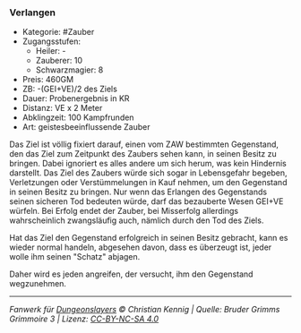 ### Verlangen

- Kategorie: #Zauber
- Zugangsstufen:
  - Heiler: -
  - Zauberer: 10
  - Schwarzmagier: 8
- Preis: 460GM
- ZB: -(GEI+VE)/2 des Ziels
- Dauer: Probenergebnis in KR
- Distanz: VE x 2 Meter
- Abklingzeit: 100 Kampfrunden
- Art: geistesbeeinflussende Zauber



Das Ziel ist völlig fixiert darauf, einen vom ZAW bestimmten Gegenstand, den das Ziel zum Zeitpunkt des Zaubers sehen kann, in seinen Besitz zu bringen. Dabei ignoriert es alles andere um sich herum, was kein Hindernis darstellt. Das Ziel des Zaubers würde sich sogar in Lebensgefahr begeben, Verletzungen oder Verstümmelungen in Kauf nehmen, um den Gegenstand in seinen Besitz zu bringen. Nur wenn das Erlangen des Gegenstands seinen sicheren Tod bedeuten würde, darf das bezauberte Wesen GEI+VE würfeln. Bei Erfolg endet der Zauber, bei Misserfolg allerdings wahrscheinlich zwangsläufig auch, nämlich durch den Tod des Ziels.

Hat das Ziel den Gegenstand erfolgreich in seinen Besitz gebracht, kann es wieder normal handeln, abgesehen davon, dass es überzeugt ist, jeder wolle ihm seinen "Schatz" abjagen.

Daher wird es jeden angreifen, der versucht, ihm den Gegenstand wegzunehmen.

---

_Fanwerk für [Dungeonslayers](https://www.dungeonslayers.net/) © Christian Kennig | Quelle: Bruder Grimms Grimmoire 3 | Lizenz: [CC-BY-NC-SA 4.0](https://creativecommons.org/licenses/by-nc-sa/4.0/deed.de)_
